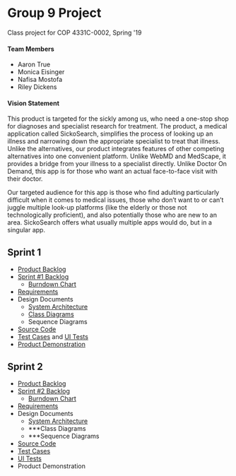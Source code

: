 # Group 9 Project
Class project for COP 4331C-0002, Spring '19

#### Team Members
- Aaron True
- Monica Eisinger
- Nafisa Mostofa
- Riley Dickens


#### Vision Statement
   This product is targeted for the sickly among us, who need a one-stop shop for diagnoses and specialist research for treatment. The product, a medical application called SickoSearch, simplifies the process of looking up an illness and narrowing down the appropriate specialist to treat that illness.  Unlike the alternatives, our product integrates features of other competing alternatives into one convenient platform.  Unlike WebMD and MedScape, it provides a bridge from your illness to a specialist directly. Unlike Doctor On Demand, this app is for those who want an actual face-to-face visit with their doctor. 
  
   Our targeted audience for this app is those who find adulting particularly difficult when it comes to medical issues, those who don’t want to or can’t juggle multiple look-up platforms (like the elderly or those not technologically proficient), and also potentially those who are new to an area. SickoSearch offers what usually multiple apps would do, but in a singular app.


## Sprint 1
- [Product Backlog](https://docs.google.com/spreadsheets/d/1rNBva1ee07ogFZpcWI9iJyN0wHSwmDBkN0dmzKAA6IU/edit?usp=sharing)
- [Sprint #1 Backlog](https://docs.google.com/spreadsheets/d/1VtnafDpm_alkT7DBY5xfz9L-2IC0zbn3A8S6_URzlKM/edit?usp=sharing)
  - [Burndown Chart](https://docs.google.com/spreadsheets/d/1VtnafDpm_alkT7DBY5xfz9L-2IC0zbn3A8S6_URzlKM/edit#gid=1636258974) 
- [Requirements](https://docs.google.com/spreadsheets/d/1IYUuANzikZOvW5kThcdnmqp9r00zzlG-06B0f2ZskJA/edit?usp=sharing)
- Design Documents
  - [System Architecture](https://github.com/monica-eisinger/Group9Project/blob/master/SystemArchitecture.md)
  - [Class Diagrams](https://github.com/monica-eisinger/Group9Project/blob/master/ClassDiagram1.pdf)
  - Sequence Diagrams
- [Source Code](https://github.com/monica-eisinger/Group9Project/tree/master/SickoSearch%20Update/SickoSearch%20copy/SickoSearch)
- [Test Cases](https://github.com/monica-eisinger/Group9Project/tree/master/SickoSearch%20Update/SickoSearch%20copy/SickoSearchTests) and [UI Tests](https://github.com/monica-eisinger/Group9Project/tree/master/SickoSearch%20Update/SickoSearch%20copy/SickoSearchUITests)
- [Product Demonstration](https://youtu.be/cVof395JKd0)

## Sprint 2
- [Product Backlog](https://docs.google.com/spreadsheets/d/1rNBva1ee07ogFZpcWI9iJyN0wHSwmDBkN0dmzKAA6IU/edit?usp=sharing)
- [Sprint #2 Backlog](https://docs.google.com/spreadsheets/d/1QQoVaTSnNiyPfa_yWa9oGsHXB01OzesY4TLxuMmFTAs/edit?usp=sharing)
  - [Burndown Chart](https://docs.google.com/spreadsheets/d/1XD0tkVLNedeBVB1wIj-Z2k20_RZudR7ss31ckYsIlb0/edit?usp=sharing) 
- [Requirements](https://docs.google.com/spreadsheets/d/1IYUuANzikZOvW5kThcdnmqp9r00zzlG-06B0f2ZskJA/edit?usp=sharing)
- Design Documents
  - [System Architecture](https://github.com/monica-eisinger/Group9Project/blob/master/SystemArchitectureSprint2.md)
  - ***Class Diagrams
  - ***Sequence Diagrams
- [Source Code](https://github.com/monica-eisinger/Group9Project/tree/master/Sprint%202%20Code)
- [Test Cases](https://docs.google.com/document/d/1b3ZuP2eJtuamH37Ce9hzRJ43uQbA19Z3AurQEvtO3g4/edit?usp=sharing)
- [UI Tests](https://github.com/monica-eisinger/Group9Project/tree/master/Sprint%202%20Code/Sicko%20Search/Sicko%20SearchUITests)
- Product Demonstration

